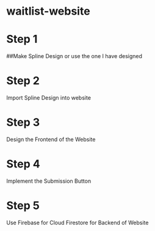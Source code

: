# waitlist-website

# Step 1
##Make Spline Design or use the one I have designed

# Step 2
Import Spline Design into website

# Step 3
Design the Frontend of the Website

# Step 4
Implement the Submission Button

# Step 5
Use Firebase for Cloud Firestore for Backend of Website

